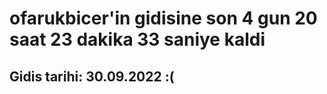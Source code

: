 # ofarukbicer'in gidisine son 4 gun 20 saat 23 dakika 33 saniye kaldi

## Gidis tarihi: 30.09.2022 :(